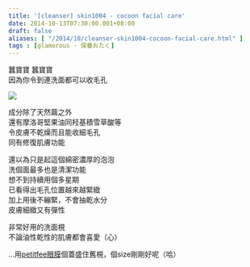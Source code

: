 ```yaml
---
title: '[cleanser] skin1004 - cocoon facial care'
date: 2014-10-13T07:30:00.001+08:00
draft: false
aliases: [ "/2014/10/cleanser-skin1004-cocoon-facial-care.html" ]
tags : [glamorous - 保養おたく]
---
```


蠶寶寶 蠶寶寶  
因為你令到連洗面都可以收毛孔  

![](/images/skin1004cocoon.jpg)

成分除了天然繭之外  
還有摩洛哥堅果油同羟基積雪草酸等  
令皮膚不乾燥而且能收細毛孔  
同有修復肌膚功能  
  
還以為只是起這個綿密濃厚的泡泡  
洗個面最多也是清潔功能  
想不到持續用個多星期  
已看得出毛孔位置越來越緊緻  
加上用後不繃緊，不會抽乾水分  
皮膚細緻又有彈性  
  
非常好用的洗面梘  
不論油性乾性的肌膚都會喜愛（心）  
  
...用[petitfee眼膜](https://hidie.net/petitfeehydro/)個蓋盛住舊梘，個size剛剛好呢（哈）
